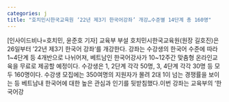 ```yaml
---
categories: j
title: "호치민시한국교육원 ‘22년 제3기 한국어강좌’ 개강…수준별 14단계 총 160명"
---
```

[인사이드비나=호치민, 윤준호 기자] 교육부 부설 호치민시한국교육원(원장 길호진)은 26일부터 ’22년 제3기 한국어 강좌‘를 개강한다. 강좌는 수강생의 한국어 수준에 따라 1~4단계 등 4개반으로 나뉘어져, 베트남인 한국어강사가 10~12주간 맞춤형 온라인교육을 무료로 제공할 예정이다. 수강생은 1, 2단계 각각 50명, 3, 4단계 각각 30명 등 모두 160명이다. 수강생 모집에는 350여명의 지원자가 몰려 2대 1이 넘는 경쟁률을 보이는 등 베트남내 한국어에 대한 높은 관심과 인기를 뒷받침했다.이번 강좌는 교육부의 ‘한국어강